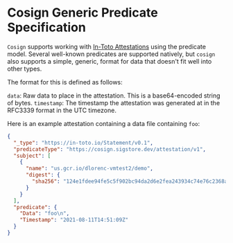 # Cosign Generic Predicate Specification

`Cosign` supports working with [In-Toto Attestations](https://github.com/in-toto/attestation) using the predicate model.
Several well-known predicates are supported natively, but `cosign` also supports a simple, generic, format for data that
doesn't fit well into other types.

The format for this is defined as follows:

`data`: Raw data to place in the attestation. This is a base64-encoded string of bytes.
`timestamp`: The timestamp the attestation was generated at in the RFC3339 format in the UTC timezone.

Here is an example attestation containing a data file containing `foo`:

```json
{
  "_type": "https://in-toto.io/Statement/v0.1",
  "predicateType": "https://cosign.sigstore.dev/attestation/v1",
  "subject": [
    {
      "name": "us.gcr.io/dlorenc-vmtest2/demo",
      "digest": {
        "sha256": "124e1fdee94fe5c5f902bc94da2d6e2fea243934c74e76c2368acdc8d3ac7155"
      }
    }
  ],
  "predicate": {
    "Data": "foo\n",
    "Timestamp": "2021-08-11T14:51:09Z"
  }
}
```
